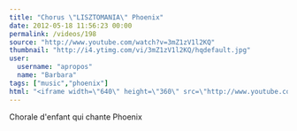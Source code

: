```yaml
---
title: "Chorus \"LISZTOMANIA\" Phoenix"
date: 2012-05-18 11:56:23 00:00
permalink: /videos/198
source: "http://www.youtube.com/watch?v=3mZ1zV1l2KQ"
thumbnail: "http://i4.ytimg.com/vi/3mZ1zV1l2KQ/hqdefault.jpg"
user:
  username: "apropos"
  name: "Barbara"
tags: ["music","phoenix"]
html: "<iframe width=\"640\" height=\"360\" src=\"http://www.youtube.com/embed/3mZ1zV1l2KQ?wmode=transparent&fs=1&feature=oembed\" frameborder=\"0\" allowfullscreen></iframe>"
---
```


Chorale d'enfant qui chante Phoenix